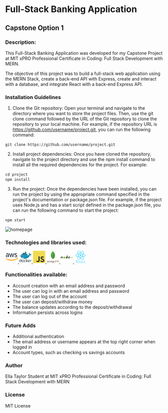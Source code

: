 # Full-Stack Banking Application

## Capstone Option 1

### Description:

This Full-Stack Banking Application was developed for my Capstone Project at MIT xPRO Professional Certificate in Coding: Full Stack Development with MERN.

The objective of this project was to build a full-stack web application using the MERN Stack, create a back-end API with Express, create and interact with a database, and integrate React with a back-end Express API. 

### Installation Guidelines

1. Clone the Git repository: Open your terminal and navigate to the directory where you want to store the project files. Then, use the git clone command followed by the URL of the Git repository to clone the repository to your local machine. For example, if the repository URL is https://github.com/username/project.git, you can run the following command:

```shell
git clone https://github.com/username/project.git
```

2. Install project dependencies: Once you have cloned the repository, navigate to the project directory and use the npm install command to install all the required dependencies for the project. For example:

```shell
cd project
npm install
```

3. Run the project: Once the dependencies have been installed, you can run the project by using the appropriate command specified in the project's documentation or package.json file. For example, if the project uses Node.js and has a start script defined in the package.json file, you can run the following command to start the project:

``` shell 
npm start
```

![homepage](https://user-images.githubusercontent.com/110649790/235016448-f1d02175-c3b5-4190-8f5e-d02e50e09b8f.png)

### Technologies and libraries used:

<p align="left"> 
  <a href="https://aws.amazon.com" target="_blank" rel="noreferrer"> <img src="https://raw.githubusercontent.com/devicons/devicon/master/icons/amazonwebservices/amazonwebservices-original-wordmark.svg" alt="aws" width="40" height="40"/> </a>
  <a href="https://www.docker.com/" target="_blank" rel="noreferrer"> <img src="https://raw.githubusercontent.com/devicons/devicon/master/icons/docker/docker-original-wordmark.svg" alt="docker" width="40" height="40"/> </a> 
  <a href="https://developer.mozilla.org/en-US/docs/Web/JavaScript" target="_blank" rel="noreferrer"> <img src="https://raw.githubusercontent.com/devicons/devicon/master/icons/javascript/javascript-original.svg" alt="javascript" width="40" height="40"/> </a>     <a href="https://www.mongodb.com/" target="_blank" rel="noreferrer"> <img src="https://raw.githubusercontent.com/devicons/devicon/master/icons/mongodb/mongodb-original-wordmark.svg" alt="mongodb" width="40" height="40"/> </a>  <a href="https://nodejs.org" target="_blank" rel="noreferrer"> <img src="https://raw.githubusercontent.com/devicons/devicon/master/icons/nodejs/nodejs-original-wordmark.svg" alt="nodejs" width="40" height="40"/> </a> 
 <a href="https://reactjs.org/" target="_blank" rel="noreferrer"> <img src="https://raw.githubusercontent.com/devicons/devicon/master/icons/react/react-original-wordmark.svg" alt="react" width="40" height="40"/> </a> 
</p>

### Functionalities available:

- Account creation with an email address and password
- The user can log in with an email address and password
- The user can log out of the account
- The user can deposit/withdraw money
- The balance updates according to the deposit/withdrawal
- Information persists across logins

### Future Adds

- Additional authentication
- The email address or username appears at the top right corner when logged in
- Account types, such as checking vs savings accounts

### Author

Ella Taylor
Student at MIT xPRO Professional Certificate in Coding: Full Stack Development with MERN

### License

MIT License
